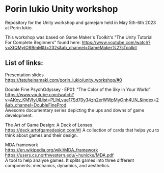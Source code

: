 # Porin lukio Unity workshop
Repository for the Unity workshop and gamejam held in May 5th-6th 2023 at Porin lukio.

This workshop was based on Game Maker's Toolkit's "The Unity Tutorial For Complete Beginners" found here: https://www.youtube.com/watch?v=XtQMytORBmM&t=232s&ab_channel=GameMaker%27sToolkit

## List of links:
Presentation slides <br>
https://tatuheinamaki.com/porin_lukio/unity_workshop/#0

Double Fine PsychOdyssey · EP01: “The Color of the Sky in Your World” <br>
https://www.youtube.com/watch?v=AKoy_KMVIyU&list=PLIhLvue17Sd70y34zh2erWWpMyOnh4UN_&index=2&ab_channel=DoubleFineProd <br>
Awesome documentary series depicting the ups and downs of game development.

The Art of Game Design: A Deck of Lenses <br>
https://deck.artofgamedesign.com/#/
A collection of cards that helps you to think about games and their design.

MDA framework <br>
https://en.wikipedia.org/wiki/MDA_framework <br>
https://users.cs.northwestern.edu/~hunicke/MDA.pdf <br>
A tool to help analyse games. It splits games into three different components: mechanics, dynamics, and aesthetics. <br>
